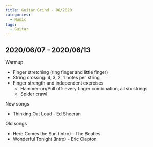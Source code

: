 ```yaml
---
title: Guitar Grind - 06/2020
categories:
  - Music
tags:
  - Guitar
---
```


## 2020/06/07 - 2020/06/13
Warmup
  - Finger stretching (ring finger and little finger)
  - String crossing: 4, 3, 2, 1 notes per string
  - Finger strength and independent exercises
    - Hammer-on/Pull off: every finger combination, all six strings
    - Spider crawl

New songs
  - Thinking Out Loud - Ed Sheeran

Old songs
  - Here Comes the Sun (Intro) - The Beatles
  - Wonderful Tonight (Intro) - Eric Clapton
